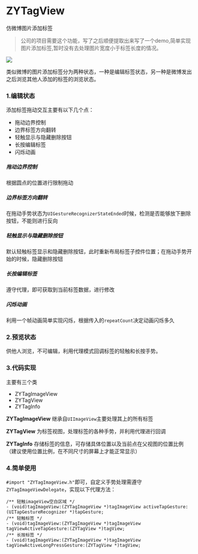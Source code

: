 # ZYTagView
仿微博图片添加标签

>公司的项目需要这个功能，写了之后顺便提取出来写了一个demo,简单实现图片添加标签,暂时没有去处理图片宽度小于标签长度的情况。			

![](https://raw.githubusercontent.com/ripperhe/ZYTagView/master/image/look.gif)

类似微博的图片添加标签分为两种状态，一种是编辑标签状态，另一种是微博发出之后浏览其他人添加的标签的浏览状态。

### 1.编辑状态

添加标签拖动交互主要有以下几个点：

* 拖动边界控制
* 边界标签方向翻转
* 轻触显示与隐藏删除按钮
* 长按编辑标签
* 闪烁动画

##### 拖动边界控制
根据圆点的位置进行限制拖动

##### 边界标签方向翻转
在拖动手势状态为`UIGestureRecognizerStateEnded`时候，检测是否能够放下删除按钮，不能则进行反向

##### 轻触显示与隐藏删除按钮
默认轻触标签显示和隐藏删除按钮，此时重新布局标签子控件位置；在拖动手势开始的时候，隐藏删除按钮

##### 长按编辑标签
遵守代理，即可获取到当前标签数据，进行修改

##### 闪烁动画
利用一个帧动画简单实现闪烁，根据传入的`repeatCount`决定动画闪烁多久

### 2.预览状态

供他人浏览，不可编辑，利用代理模式回调标签的轻触和长按手势。

### 3.代码实现
主要有三个类

* ZYTagImageView
* ZYTagView
* ZYTagInfo

**ZYTagImageView** 继承自`UIImageView`主要处理其上的所有标签

**ZYTagView** 为标签视图，处理标签的各种手势，并利用代理进行回调

**ZYTagInfo** 存储标签的信息，可存储具体位置以及当前点在父视图的位置比例（建议使用位置比例，在不同尺寸的屏幕上才能正常显示）

### 4.简单使用
`#import "ZYTagImageView.h"`即可，自定义手势处理需遵守`ZYTagImageViewDelegate`，实现以下代理方法：

```objc
/** 轻触imageView空白区域 */
- (void)tagImageView:(ZYTagImageView *)tagImageView activeTapGesture:(UITapGestureRecognizer *)tapGesture;
/** 轻触标签 */
- (void)tagImageView:(ZYTagImageView *)tagImageView tagViewActiveTapGesture:(ZYTagView *)tagView;
/** 长按标签 */
- (void)tagImageView:(ZYTagImageView *)tagImageView tagViewActiveLongPressGesture:(ZYTagView *)tagView;

```
